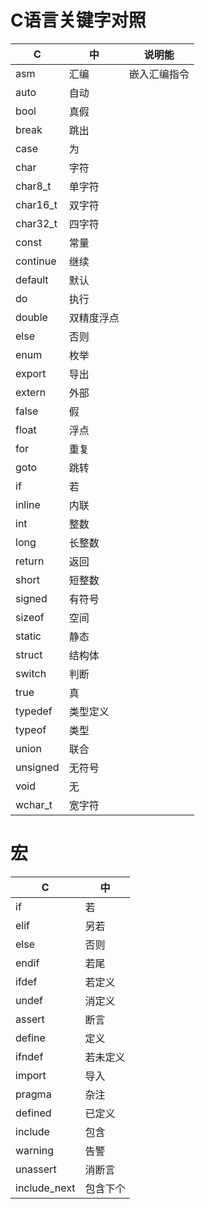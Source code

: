 # C语言关键字对照

| C        | 中         | 说明能       |
|----------|------------|--------------|
| asm      | 汇编       | 嵌入汇编指令 |
| auto     | 自动       |              |
| bool     | 真假       |              |
| break    | 跳出       |              |
| case     | 为         |              |
| char     | 字符       |              |
| char8_t  | 单字符     |              |
| char16_t | 双字符     |              |
| char32_t | 四字符     |              |
| const    | 常量       |              |
| continue | 继续       |              |
| default  | 默认       |              |
| do       | 执行       |              |
| double   | 双精度浮点 |              |
| else     | 否则       |              |
| enum     | 枚举       |              |
| export   | 导出       |              |
| extern   | 外部       |              |
| false    | 假         |              |
| float    | 浮点       |              |
| for      | 重复       |              |
| goto     | 跳转       |              |
| if       | 若         |              |
| inline   | 内联       |              |
| int      | 整数       |              |
| long     | 长整数     |              |
| return   | 返回       |              |
| short    | 短整数     |              |
| signed   | 有符号     |              |
| sizeof   | 空间       |              |
| static   | 静态       |              |
| struct   | 结构体     |              |
| switch   | 判断       |              |
| true     | 真         |              |
| typedef  | 类型定义   |              |
| typeof   | 类型       |              |
| union    | 联合       |              |
| unsigned | 无符号     |              |
| void     | 无         |              |
| wchar_t  | 宽字符           |              |

# 宏
| C            | 中       |
|--------------|----------|
| if           | 若       |
| elif         | 另若     |
| else         | 否则     |
| endif        | 若尾     |
| ifdef        | 若定义   |
| undef        | 消定义   |
| assert       | 断言     |
| define       | 定义     |
| ifndef       | 若未定义 |
| import       | 导入     |
| pragma       | 杂注     |
| defined      | 已定义   |
| include      | 包含     |
| warning      | 告警     |
| unassert     | 消断言   |
| include_next | 包含下个         |
